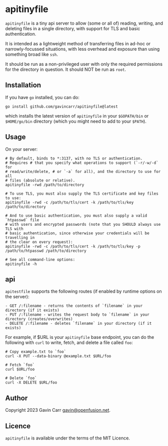 
apitinyfile
===========

`apitinyfile` is a tiny api server to allow (some or all of) reading, writing,
and deleting files in a single directory, with support for TLS and basic
authentication.

It is intended as a lightweight method of transferring files in ad-hoc or
narrowly-focussed situations, with less overhead and exposure than using
something broad like `ssh`.

It should be run as a non-privileged user with only the required permissions
for the directory in question. It should NOT be run as `root`.


Installation
------------

If you have `go` installed, you can do:

    go install github.com/gavincarr/apitinyfile@latest

which installs the latest version of `apitinyfile` in your `$GOPATH/bin`
or `$HOME/go/bin` directory (which you might need to add to your `$PATH`).


Usage
-----

On your server:

```
# By default, binds to *:3137, with no TLS or authentication.
# Requires # that you specify what operations to support (`-r/-w/-d` for
# read/write/delete, # or `-a` for all), and the directory to use for all
# files (absolute or relative).
apitinyfile -rwd /path/to/directory

# To use TLS, you must also supply the TLS certificate and key files to use:
apitinyfile -rwd -c /path/to/tls/cert -k /path/to/tls/key /path/to/directory

# And to use basic authentication, you must also supply a valid `htpasswd` file
# with users and encrypted passwords (note that you SHOULD always use TLS with
# basic authentication, since otherwise your credentials will be travelling in
# the clear on every request):
apitinyfile -rwd -c /path/to/tls/cert -k /path/to/tls/key -p /path/to/htpasswd /path/to/directory

# See all command-line options:
apitinyfile -h
```


api
---

`apitestfile` supports the following routes (if enabled by runtime options
on the server):

```
- GET /:filename - returns the contents of `filename` in your directory (if it exists)
- PUT /:filename - writes the request body to `filename` in your directory (creates/overwrites)
- DELETE /:filename - deletes `filename` in your directory (if it exists)
```

For example, if $URL is your `apitinyfile` base endpoint, you can do the following
with `curl` to write, fetch, and delete a file called `foo`:

```
# Copy example.txt to `foo`
curl -X PUT --data-binary @example.txt $URL/foo

# Fetch `foo`
curl $URL/foo

# Delete `foo`
curl -X DELETE $URL/foo
```


Author
------

Copyright 2023 Gavin Carr <gavin@openfusion.net>.


Licence
--------

`apitinyfile` is available under the terms of the MIT Licence.


